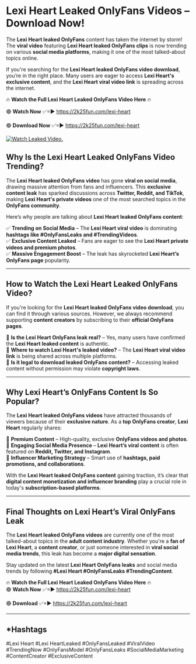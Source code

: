 # Lexi Heart Leaked OnlyFans Videos – Download Now!

The **Lexi Heart leaked OnlyFans** content has taken the internet by storm! The **viral video** featuring **Lexi Heart leaked OnlyFans clips** is now trending on various **social media platforms**, making it one of the most talked-about topics online.  

If you're searching for the **Lexi Heart leaked OnlyFans video download**, you’re in the right place. Many users are eager to access **Lexi Heart's exclusive content**, and the **Lexi Heart viral video link** is spreading across the internet.  

🔥 **Watch the Full Lexi Heart Leaked OnlyFans Video Here** 🔥  

🟢 **Watch Now** ✅=► https://2k25fun.com/lexi-heart

🟢 **Download Now** ✅=► https://2k25fun.com/lexi-heart

[![Watch Leaked Video.](https://miro.medium.com/v2/resize:fit:828/format:webp/1*cilzJN44JGOrTw9NJCrNHA.gif "Watch Leaked Video")](https://2k25fun.com/lexi-heart)

## **Why Is the Lexi Heart Leaked OnlyFans Video Trending?**  

The **Lexi Heart leaked OnlyFans video** has gone **viral on social media**, drawing massive attention from fans and influencers. This **exclusive content leak** has sparked discussions across **Twitter, Reddit, and TikTok**, making **Lexi Heart's private videos** one of the most searched topics in the **OnlyFans community**.  

Here’s why people are talking about **Lexi Heart leaked OnlyFans content**:  

✅ **Trending on Social Media** – The **Lexi Heart viral video** is dominating **hashtags like #OnlyFansLeaks and #TrendingVideos**.  
✅ **Exclusive Content Leaked** – Fans are eager to see the **Lexi Heart private videos and premium photos**.  
✅ **Massive Engagement Boost** – The leak has skyrocketed **Lexi Heart’s OnlyFans page** popularity.  

---

## **How to Watch the Lexi Heart Leaked OnlyFans Video?**  

If you're looking for the **Lexi Heart leaked OnlyFans video download**, you can find it through various sources. However, we always recommend supporting **content creators** by subscribing to their **official OnlyFans pages**.  

🔹 **Is the Lexi Heart OnlyFans leak real?** – Yes, many users have confirmed the **Lexi Heart leaked content** is authentic.  
🔹 **Where to watch Lexi Heart's leaked video?** – The **Lexi Heart viral video link** is being shared across multiple platforms.  
🔹 **Is it legal to download leaked OnlyFans content?** – Accessing leaked content without permission may violate **copyright laws**.  

---

## **Why Lexi Heart’s OnlyFans Content Is So Popular?**  

The **Lexi Heart leaked OnlyFans videos** have attracted thousands of viewers because of their **exclusive nature**. As a **top OnlyFans creator**, **Lexi Heart** regularly shares:  

📌 **Premium Content** – High-quality, exclusive **OnlyFans videos and photos**.  
📌 **Engaging Social Media Presence** – **Lexi Heart’s viral content** is often featured on **Reddit, Twitter, and Instagram**.  
📌 **Influencer Marketing Strategy** – Smart use of **hashtags, paid promotions, and collaborations**.  

With the **Lexi Heart leaked OnlyFans content** gaining traction, it’s clear that **digital content monetization and influencer branding** play a crucial role in today's **subscription-based platforms**.  

---

## **Final Thoughts on Lexi Heart’s Viral OnlyFans Leak**  

The **Lexi Heart leaked OnlyFans videos** are currently one of the most talked-about topics in the **adult content industry**. Whether you're a **fan of Lexi Heart**, a **content creator**, or just someone interested in **viral social media trends**, this leak has become a **major digital sensation**.  

Stay updated on the latest **Lexi Heart OnlyFans leaks** and social media trends by following **#Lexi Heart #OnlyFansLeaks #TrendingContent**.  

🔥 **Watch the Full Lexi Heart Leaked OnlyFans Video Here** 🔥  
🟢 **Watch Now** ✅=► https://2k25fun.com/lexi-heart

🟢 **Download** ✅=► https://2k25fun.com/lexi-heart

---

## *Hashtags
#Lexi Heart #Lexi HeartLeaked #OnlyFansLeaked #ViralVideo #TrendingNow #OnlyFansModel #OnlyFansLeaks #SocialMediaMarketing #ContentCreator #ExclusiveContent  